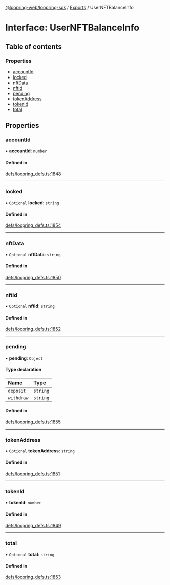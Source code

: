 [@loopring-web/loopring-sdk](../README.md) / [Exports](../modules.md) / UserNFTBalanceInfo

# Interface: UserNFTBalanceInfo

## Table of contents

### Properties

- [accountId](UserNFTBalanceInfo.md#accountid)
- [locked](UserNFTBalanceInfo.md#locked)
- [nftData](UserNFTBalanceInfo.md#nftdata)
- [nftId](UserNFTBalanceInfo.md#nftid)
- [pending](UserNFTBalanceInfo.md#pending)
- [tokenAddress](UserNFTBalanceInfo.md#tokenaddress)
- [tokenId](UserNFTBalanceInfo.md#tokenid)
- [total](UserNFTBalanceInfo.md#total)

## Properties

### accountId

• **accountId**: `number`

#### Defined in

[defs/loopring_defs.ts:1848](https://github.com/Loopring/loopring_sdk/blob/1d20f38/src/defs/loopring_defs.ts#L1848)

___

### locked

• `Optional` **locked**: `string`

#### Defined in

[defs/loopring_defs.ts:1854](https://github.com/Loopring/loopring_sdk/blob/1d20f38/src/defs/loopring_defs.ts#L1854)

___

### nftData

• `Optional` **nftData**: `string`

#### Defined in

[defs/loopring_defs.ts:1850](https://github.com/Loopring/loopring_sdk/blob/1d20f38/src/defs/loopring_defs.ts#L1850)

___

### nftId

• `Optional` **nftId**: `string`

#### Defined in

[defs/loopring_defs.ts:1852](https://github.com/Loopring/loopring_sdk/blob/1d20f38/src/defs/loopring_defs.ts#L1852)

___

### pending

• **pending**: `Object`

#### Type declaration

| Name | Type |
| :------ | :------ |
| `deposit` | `string` |
| `withdraw` | `string` |

#### Defined in

[defs/loopring_defs.ts:1855](https://github.com/Loopring/loopring_sdk/blob/1d20f38/src/defs/loopring_defs.ts#L1855)

___

### tokenAddress

• `Optional` **tokenAddress**: `string`

#### Defined in

[defs/loopring_defs.ts:1851](https://github.com/Loopring/loopring_sdk/blob/1d20f38/src/defs/loopring_defs.ts#L1851)

___

### tokenId

• **tokenId**: `number`

#### Defined in

[defs/loopring_defs.ts:1849](https://github.com/Loopring/loopring_sdk/blob/1d20f38/src/defs/loopring_defs.ts#L1849)

___

### total

• `Optional` **total**: `string`

#### Defined in

[defs/loopring_defs.ts:1853](https://github.com/Loopring/loopring_sdk/blob/1d20f38/src/defs/loopring_defs.ts#L1853)
